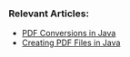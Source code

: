 ### Relevant Articles:
- [PDF Conversions in Java](https://www.baeldung.com/pdf-conversions-java)
- [Creating PDF Files in Java](https://www.baeldung.com/java-pdf-creation)

